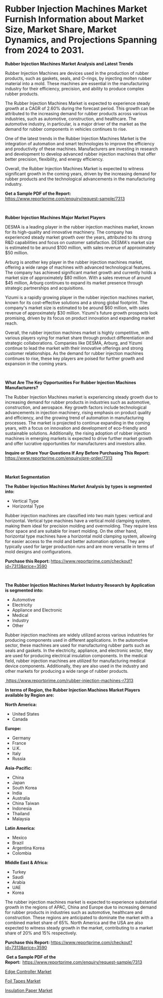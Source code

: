 <p><h1>Rubber Injection Machines Market Furnish Information about Market Size, Market Share, Market Dynamics, and Projections Spanning from 2024 to 2031.</h1></p><p><strong>Rubber Injection Machines Market Analysis and Latest Trends</strong></p>
<p><p>Rubber Injection Machines are devices used in the production of rubber products, such as gaskets, seals, and O-rings, by injecting molten rubber material into a mold. These machines are essential in the manufacturing industry for their efficiency, precision, and ability to produce complex rubber products.</p><p>The Rubber Injection Machines Market is expected to experience steady growth at a CAGR of 2.60% during the forecast period. This growth can be attributed to the increasing demand for rubber products across various industries, such as automotive, construction, and healthcare. The automotive industry, in particular, is a major driver of the market as the demand for rubber components in vehicles continues to rise.</p><p>One of the latest trends in the Rubber Injection Machines Market is the integration of automation and smart technologies to improve the efficiency and productivity of these machines. Manufacturers are investing in research and development to develop advanced rubber injection machines that offer better precision, flexibility, and energy efficiency.</p><p>Overall, the Rubber Injection Machines Market is expected to witness significant growth in the coming years, driven by the increasing demand for rubber products and the technological advancements in the manufacturing industry.</p></p>
<p><strong>Get a Sample PDF of the Report:&nbsp;</strong> <a href="https://www.reportprime.com/enquiry/request-sample/7313">https://www.reportprime.com/enquiry/request-sample/7313</a></p>
<p>&nbsp;</p>
<p><strong>Rubber Injection Machines Major Market Players</strong></p>
<p><p>DESMA is a leading player in the rubber injection machines market, known for its high-quality and innovative machinery. The company has experienced steady market growth over the years, attributed to its strong R&D capabilities and focus on customer satisfaction. DESMA's market size is estimated to be around $100 million, with sales revenue of approximately $50 million.</p><p>Arburg is another key player in the rubber injection machines market, offering a wide range of machines with advanced technological features. The company has achieved significant market growth and currently holds a market size of approximately $80 million. With a sales revenue of around $45 million, Arburg continues to expand its market presence through strategic partnerships and acquisitions.</p><p>Yizumi is a rapidly growing player in the rubber injection machines market, known for its cost-effective solutions and a strong global footprint. The company's market size is estimated to be around $60 million, with sales revenue of approximately $30 million. Yizumi's future growth prospects look promising, driven by its focus on product innovation and expanding market reach.</p><p>Overall, the rubber injection machines market is highly competitive, with various players vying for market share through product differentiation and strategic collaborations. Companies like DESMA, Arburg, and Yizumi continue to lead the market with their innovative offerings and strong customer relationships. As the demand for rubber injection machines continues to rise, these key players are poised for further growth and expansion in the coming years.</p></p>
<p>&nbsp;</p>
<p><strong>What Are The Key Opportunities For Rubber Injection Machines Manufacturers?</strong></p>
<p><p>The Rubber Injection Machines market is experiencing steady growth due to increasing demand for rubber products in industries such as automotive, construction, and aerospace. Key growth factors include technological advancements in injection machinery, rising emphasis on product quality and efficiency, and the growing trend of automation in manufacturing processes. The market is projected to continue expanding in the coming years, with a focus on innovation and development of eco-friendly and sustainable solutions. Additionally, the rising adoption of rubber injection machines in emerging markets is expected to drive further market growth and offer lucrative opportunities for manufacturers and investors alike.</p></p>
<p><strong>Inquire or Share Your Questions If Any Before Purchasing This Report:</strong> <a href="https://www.reportprime.com/enquiry/pre-order/7313">https://www.reportprime.com/enquiry/pre-order/7313</a></p>
<p>&nbsp;</p>
<p><strong>Market Segmentation</strong></p>
<p><strong>The Rubber Injection Machines Market Analysis by types is segmented into:</strong></p>
<p><ul><li>Vertical Type</li><li>Horizontal Type</li></ul></p>
<p><p>Rubber injection machines are classified into two main types: vertical and horizontal. Vertical type machines have a vertical mold clamping system, making them ideal for precision molding and overmolding. They require less floor space and are suitable for insert molding. On the other hand, horizontal type machines have a horizontal mold clamping system, allowing for easier access to the mold and better automation options. They are typically used for larger production runs and are more versatile in terms of mold designs and configurations.</p></p>
<p><strong>Purchase this Report:&nbsp;</strong><a href="https://www.reportprime.com/checkout?id=7313&price=3590">https://www.reportprime.com/checkout?id=7313&price=3590</a></p>
<p>&nbsp;</p>
<p><strong>The Rubber Injection Machines Market Industry Research by Application is segmented into:</strong></p>
<p><ul><li>Automotive</li><li>Electricity</li><li>Appliance and Electronic</li><li>Medical</li><li>Industry</li><li>Other</li></ul></p>
<p><p>Rubber injection machines are widely utilized across various industries for producing components used in different applications. In the automotive sector, these machines are used for manufacturing rubber parts such as seals and gaskets. In the electricity, appliance, and electronic sector, they are used for producing electrical insulation components. In the medical field, rubber injection machines are utilized for manufacturing medical device components. Additionally, they are also used in the industry and other markets for producing a wide range of rubber products.</p></p>
<p><a href="https://www.reportprime.com/rubber-injection-machines-r7313">&nbsp;https://www.reportprime.com/rubber-injection-machines-r7313</a></p>
<p><strong>In terms of Region, the Rubber Injection Machines Market Players available by Region are:</strong></p>
<p>
    <p> <strong> North America: </strong>
        <ul>
            <li>United States</li>
            <li>Canada</li>
        </ul>
        </p> 
    <p> <strong> Europe: </strong>
        <ul>
            <li>Germany</li>
            <li>France</li>
            <li>U.K.</li>
            <li>Italy</li>
            <li>Russia</li>
        </ul>
        </p> 
    <p> <strong> Asia-Pacific: </strong>
        <ul>
            <li>China</li>
            <li>Japan</li>
            <li>South Korea</li>
            <li>India</li>
            <li>Australia</li>
            <li>China Taiwan</li>
            <li>Indonesia</li>
            <li>Thailand</li>
            <li>Malaysia</li>
        </ul>
        </p> 
    <p> <strong> Latin America: </strong>
        <ul>
            <li>Mexico</li>
            <li>Brazil</li>
            <li>Argentina Korea</li>
            <li>Colombia</li>
        </ul>
        </p> 
    <p> <strong> Middle East & Africa: </strong>
        <ul>
            <li>Turkey</li>
            <li>Saudi</li>
            <li>Arabia</li>
            <li>UAE</li>
            <li>Korea</li>
        </ul>
    </p>
    </p>
<p><p>The rubber injection machines market is expected to experience substantial growth in the regions of APAC, China and Europe due to increasing demand for rubber products in industries such as automotive, healthcare and construction. These regions are anticipated to dominate the market with a combined market share of 65%. North America and the USA are also expected to witness steady growth in the market, contributing to a market share of 20% and 15% respectively.</p></p>
<p><strong>Purchase this Report: </strong><a href="https://www.reportprime.com/checkout?id=7313&price=3590">https://www.reportprime.com/checkout?id=7313&price=3590</a></p>
<p>&nbsp;<strong>Get a Sample PDF of the Report:&nbsp;&nbsp;</strong><a href="https://www.reportprime.com/enquiry/request-sample/7313">https://www.reportprime.com/enquiry/request-sample/7313</a></p>
<p><strong></strong></p>
<p><p><a href="https://github.com/RickHolmes3/Market-Research-Report-List-4/blob/main/edge-controller-market.md">Edge Controller Market</a></p><p><a href="https://www.linkedin.com/pulse/global-foil-tapes-market-size-trends-insights-projections-9kszc?trackingId=KIhMw5QD0gXAd42Tv3qA8Q%3D%3D">Foil Tapes Market</a></p><p><a href="https://www.linkedin.com/pulse/insulation-paper-market-insights-players-forecast-till-2031-cylgc?trackingId=FYNsagjr%2F4pbe5fBdZqIJw%3D%3D">Insulation Paper Market</a></p></p>